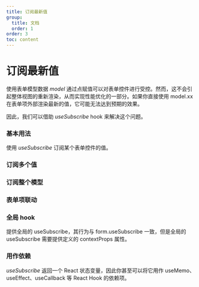 ```yaml
---
title: 订阅最新值
group:
  title: 文档
  order: 1
order: 3
toc: content
---
```


# 订阅最新值

使用表单模型数据 _model_ 通过点赋值可以对表单控件进行受控。然而，这不会引起整体视图的重新渲染，从而实现性能优化的一部分。如果你直接使用 model.xx 在表单项外部渲染最新的值，它可能无法达到预期的效果。

因此，我们可以借助 _useSubscribe_ hook 来解决这个问题。

### <Mdh>基本用法</Mdh>

使用 _useSubscribe_ 订阅某个表单控件的值。

<code src="../demos/useSubscribe/_basic.tsx"></code>

### <Mdh version="">订阅多个值</Mdh>

<code src="../demos/useSubscribe/_basic_more.tsx"></code>

### <Mdh version="">订阅整个模型</Mdh>

<code src="../demos/useSubscribe/_basic_model.tsx"></code>

### <Mdh version="">表单项联动</Mdh>

<code src="../demos/useSubscribe/_linkage.tsx"></code>

### <Mdh version="1.5.2">全局 hook</Mdh>

提供全局的 useSubscribe，其行为与 form.useSubscribe 一致，但是全局的 useSubscribe 需要提供定义的 contextProps 属性。
<code src="../demos/useSubscribe/_global_sub.tsx"></code>

### <Mdh version="">用作依赖</Mdh>

_useSubscribe_ 返回一个 React 状态变量，因此你甚至可以将它用作 useMemo、useEffect、useCallback 等 React Hook 的依赖项。 <code src="../demos/useSubscribe/_effect.tsx"></code>
